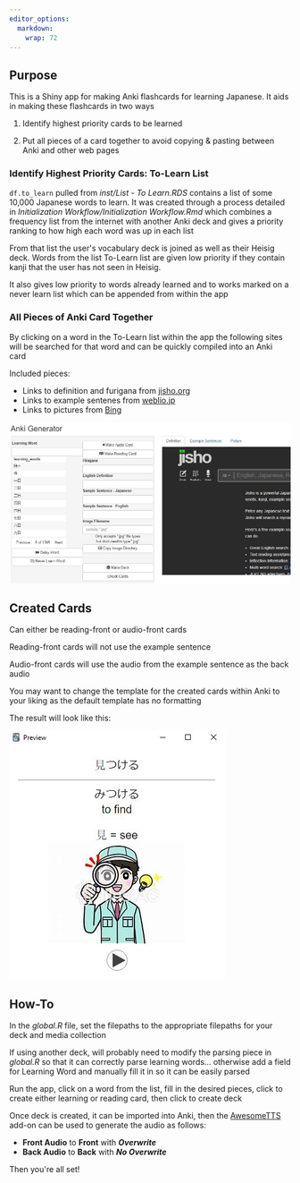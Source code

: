 ```yaml
---
editor_options: 
  markdown: 
    wrap: 72
---
```


## Purpose

This is a Shiny app for making Anki flashcards for learning Japanese. It
aids in making these flashcards in two ways

1.  Identify highest priority cards to be learned

2.  Put all pieces of a card together to avoid copying & pasting between
    Anki and other web pages

### Identify Highest Priority Cards: To-Learn List

`df.to_learn` pulled from *inst/List - To Learn.RDS* contains a list of
some 10,000 Japanese words to learn. It was created through a process
detailed in *Initialization Workflow/Initialization Workflow.Rmd* which
combines a frequency list from the internet with another Anki deck and
gives a priority ranking to how high each word was up in each list

From that list the user's vocabulary deck is joined as well as their
Heisig deck. Words from the list To-Learn list are given low priority if
they contain kanji that the user has not seen in Heisig.

It also gives low priority to words already learned and to works marked
on a never learn list which can be appended from within the app

### All Pieces of Anki Card Together

By clicking on a word in the To-Learn list within the app the following
sites will be searched for that word and can be quickly compiled into an
Anki card

Included pieces:

-   Links to definition and furigana from
    [jisho.org](https://jisho.org/)
-   Links to example sentenes from
    [weblio.jp](https://ejje.weblio.jp/sentence/)
-   Links to pictures from
    [Bing](https://www.bing.com/images/feed?form=Z9LH)

![](pics/app.jpg)

## Created Cards

Can either be reading-front or audio-front cards

Reading-front cards will not use the example sentence

Audio-front cards will use the audio from the example sentence as the
back audio

You may want to change the template for the created cards within Anki to
your liking as the default template has no formatting

The result will look like this:

![](pics/created_card.jpg)

## How-To

In the *global.R* file, set the filepaths to the appropriate filepaths
for your deck and media collection

If using another deck, will probably need to modify the parsing piece in
*global.R* so that it can correctly parse learning words... otherwise
add a field for Learning Word and manually fill it in so it can be
easily parsed

Run the app, click on a word from the list, fill in the desired pieces,
click to create either learning or reading card, then click to create
deck

Once deck is created, it can be imported into Anki, then the
[AwesomeTTS](https://ankiweb.net/shared/info/1436550454) add-on can be
used to generate the audio as follows:

-   **Front Audio** to **Front** with ***Overwrite***
-   **Back Audio** to **Back** with ***No Overwrite***

Then you're all set!
